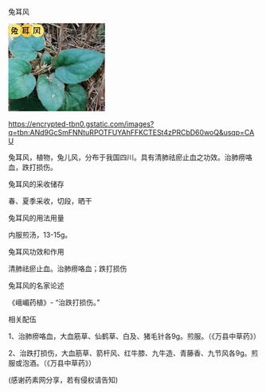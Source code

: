 兔耳风

![兔耳风](https://github.com/ywangnccu/ywang/blob/main/images/Rabbitearsgrass.jpg)

https://encrypted-tbn0.gstatic.com/images?q=tbn:ANd9GcSmFNNtuRPOTFUYAhFFKCTESt4zPRCbD60woQ&usqp=CAU

兔耳风，植物，兔儿风，分布于我国四川。具有清肺祛瘀止血之功效。治肺痨咯血，跌打损伤。


兔耳风的采收储存

春、夏季采收，切段，晒干

 
兔耳风的用法用量

内服煎汤，13-15g。


兔耳风功效和作用

清肺祛瘀止血。治肺痨咯血；跌打损伤

 
兔耳风的名家论述

《峨嵋药植》- “治跌打损伤。”

 
相关配伍

1、治肺痨咯血，大血筋草、仙鹤草、白及、猪毛针各9g。煎服。（《万县中草药》）


2、治跌打损伤，大血筋草、箭杆风、红牛膝、九牛造、青藤香、九节风各9g。煎服或泡酒。（《万县中草药》）

 
(感谢药素网分享，若有侵权请告知)
